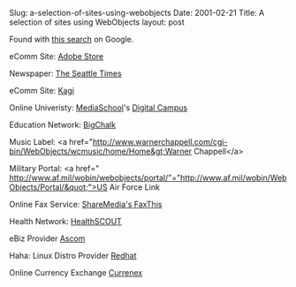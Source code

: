 Slug: a-selection-of-sites-using-webobjects
Date: 2001-02-21
Title: A selection of sites using WebObjects
layout: post

Found with <a href="http://www.google.com/search?as_q=WebObjects&amp;num=30&amp;btnG=Google+Search&amp;as_oq=&amp;as_epq=&amp;as_eq=&amp;as_occt=url&amp;lr=lang_en&amp;as_dt=i&amp;as_sitesearch=&amp;safe=off">this search</a> on Google.

eComm Site: <a href="http://www.adobe.com/store/main.html">Adobe Store</a>

Newspaper: <a href="http://seattletimes.nwsource.com/cgi-bin/WebObjects/SeattleTimes.woa/wa/gotoSection?zsection_name=Home">The Seattle Times</a>

eComm Site: <a href="http://faq.kagi.com/cgi-bin/WebObjects/ViewFAQs.woa/2/wa/specificFAQ?FAQ=KagiName">Kagi</a>

Online Univeristy: <a href="http://www.mediaschool.com/">MediaSchool</a>&#39;s <a href="http://www.digitalcampus.org/cgi-bin/WebObjects/DigitalCampus.woa/wa/DCDA/scenter">Digital Campus</a>

Education Network: <a href="http://www.bigchalk.com/cgi-bin/WebObjects/WOPortal.woa/2/wa/BCPageDA/pg~PortalMain">BigChalk</a>

Music Label: <a href="http://www.warnerchappell.com/cgi-bin/WebObjects/wcmusic/home/Home&gt;Warner Chappell&lt;/a&gt;

Military Portal: &lt;a href=" http://www.af.mil/wobin/webobjects/portal/"="http://www.af.mil/wobin/WebObjects/Portal/&quot;">US Air Force Link</a>

Online Fax Service: <a href="http://faxthis.sharemedia.com/scripts/WebObjects.exe/FaxThis">ShareMedia&#39;s FaxThis</a>

Health Network: <a href="http://www.healthscout.com/cgi-bin/WebObjects/Af.woa">HealthSCOUT</a>

eBiz Provider <a href="http://www.ascom.com/apps/WebObjects/ecore.woa/de/showRootNode/hostName_www.ascom.com.html">Ascom</a>

Haha: Linux Distro Provider <a href="http://success.redhat.com/cgi-bin/WebObjects/CCRedHatSubmission">Redhat</a>

Online Currency Exchange <a href="http://www.currenex.com/cgi-bin/WebObjects/CurrenexDestination">Currenex</a>
